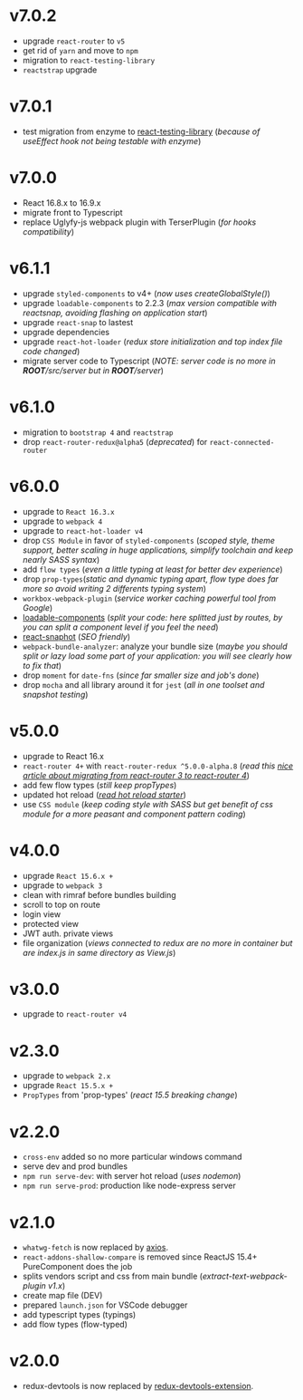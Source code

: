 # v7.0.2

- upgrade `react-router` to `v5`
- get rid of `yarn` and move to `npm`
- migration to `react-testing-library`
- `reactstrap` upgrade

# v7.0.1

- test migration from enzyme to [react-testing-library](https://github.com/testing-library/react-testing-library) (_because of useEffect hook not being testable with enzyme_)

# v7.0.0

- React 16.8.x to 16.9.x
- migrate front to Typescript
- replace Uglyfy-js webpack plugin with TerserPlugin (_for hooks compatibility_)

# v6.1.1

- upgrade `styled-components` to v4+ (_now uses createGlobalStyle()_)
- upgrade `loadable-components` to 2.2.3 (_max version compatible with reactsnap, avoiding flashing on application start_)
- upgrade `react-snap` to lastest
- upgrade dependencies
- upgrade `react-hot-loader` (_redux store initialization and top index file code changed_)
- migrate server code to Typescript (_NOTE: server code is no more in **ROOT**/src/server but in **ROOT**/server_)

# v6.1.0

- migration to `bootstrap 4` and `reactstrap`
- drop `react-router-redux@alpha5` (_deprecated_) for `react-connected-router`

# v6.0.0

- upgrade to `React 16.3.x`
- upgrade to `webpack 4`
- upgrade to `react-hot-loader v4`
- drop `CSS Module` in favor of `styled-components` (_scoped style, theme support, better scaling in huge applications, simplify toolchain and keep nearly SASS syntax_)
- add `flow types` (_even a little typing at least for better dev experience_)
- drop `prop-types`(_static and dynamic typing apart, flow type does far more so avoid writing 2 differents typing system_)
- `workbox-webpack-plugin` (_service worker caching powerful tool from Google_)
- [loadable-components](https://github.com/smooth-code/loadable-components) (_split your code: here splitted just by routes, by you can split a component level if you feel the need_)
- [react-snaphot](https://github.com/stereobooster/react-snap) (_SEO friendly_)
- `webpack-bundle-analyzer`: analyze your bundle size (_maybe you should split or lazy load some part of your application: you will see clearly how to fix that_)
- drop `moment` for `date-fns` (_since far smaller size and job's done_)
- drop `mocha` and all library around it for `jest` (_all in one toolset and snapshot testing_)

# v5.0.0

- upgrade to React 16.x
- `react-router 4+` with `react-router-redux ^5.0.0-alpha.8` (_read this [nice article about migrating from react-router 3 to react-router 4](https://codeburst.io/react-router-v4-unofficial-migration-guide-5a370b8905a)_)
- add few flow types (_still keep propTypes_)
- updated hot reload (_[read hot reload starter](https://gaearon.github.io/react-hot-loader/getstarted/)_)
- use `CSS module` (_keep coding style with SASS but get benefit of css module for a more peasant and component pattern coding_)

# v4.0.0

- upgrade `React 15.6.x +`
- upgrade to `webpack 3`
- clean with rimraf before bundles building
- scroll to top on route
- login view
- protected view
- JWT auth. private views
- file organization (_views connected to redux are no more in container but are index.js in same directory as View.js_)

# v3.0.0

- upgrade to `react-router v4`

# v2.3.0

- upgrade to `webpack 2.x`
- upgrade `React 15.5.x +`
- `PropTypes` from 'prop-types' (_react 15.5 breaking change_)

# v2.2.0

- `cross-env` added so no more particular windows command
- serve dev and prod bundles
- `npm run serve-dev`: with server hot reload (_uses nodemon_)
- `npm run serve-prod`: production like node-express server

# v2.1.0

- `whatwg-fetch` is now replaced by [axios](https://github.com/mzabriskie/axios).
- `react-addons-shallow-compare` is removed since ReactJS 15.4+ PureComponent does the job
- splits vendors script and css from main bundle (_extract-text-webpack-plugin v1.x_)
- create map file (DEV)
- prepared `launch.json` for VSCode debugger
- add typescript types (typings)
- add flow types (flow-typed)

# v2.0.0

- redux-devtools is now replaced by [redux-devtools-extension](https://github.com/zalmoxisus/redux-devtools-extension#redux-devtools-extension).
